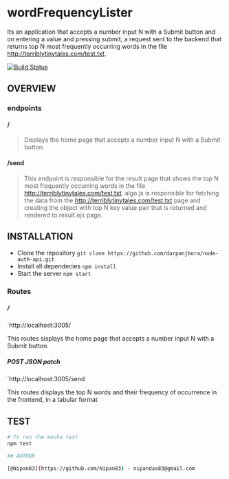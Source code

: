 # wordFrequencyLister
Its an application that accepts a number input N with a Submit button and on entering a value and pressing submit, a request sent to the backend that returns top N most frequently occurring words in the file  http://terriblytinytales.com/test.txt.


[![Build Status](https://travis-ci.org/Nipan83/wordfrequencylister.svg?branch=master)](https://travis-ci.org/Nipan83/wordfrequencylister.svg?branch=master)

## OVERVIEW
### endpoints

#### /
> Displays the home page that accepts a number input N with a Submit button.
> 

#### /send
> This endpoint is responsible for the result page that shows the top N most frequently occurring words in the file  http://terriblytinytales.com/test.txt.
> algo.js is responsible for fetching the data from the http://terriblytinytales.com/test.txt page and creating the object with top N key value pair that is returned and rendered to result.ejs page.




## INSTALLATION 

- Clone the repository `git clone https://github.com/darpanjbora/node-auth-api.git`
- Install all dependecies `npm install`
- Start the server `npm start`



### Routes 

##### /

 `http://localhost:3005/ 
 
 This routes sisplays the home page that accepts a number input N with a Submit button.
 
 
 ##### POST JSON patch
 
 `http://localhost:3005/send
 
  This routes displays the top N words and their frequency of occurrence in the frontend, in a tabular format
 
 

## TEST

```sh
# To run the mocha test
npm test

## AUTHOR 

[@Nipan83](https://github.com/Nipan83) - nipandas83@gmail.com
